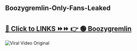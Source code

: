 
 ## Boozygremlin-Only-Fans-Leaked

# <h2><a href="https://clipsfans.com/Boozygremlin&ref=git">🔗 Click to LINKS ⏩⏩ 👉 🟢 Boozygremlin </a></h2>

<a href="https://clipsfans.com/Boozygremlin&ref=git" rel="nofollow" data-target="animated-image.originalLink"><img src="https://i.ibb.co.com/xMMVF88/686577567.gif" alt="Viral Video Original" style="max-width: 100%; display: inline-block;" data-target="animated-image.originalImage"></a>
